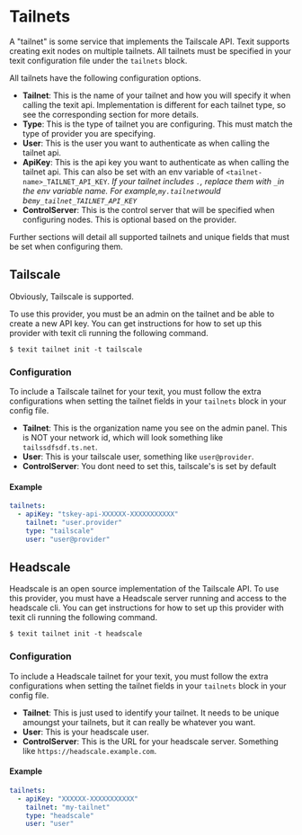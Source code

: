# Tailnets

A "tailnet" is some service that implements the Tailscale API. Texit supports creating exit nodes on multiple tailnets. All tailnets must be specified in your texit configuration file under the `tailnets` block.

All tailnets have the following configuration options.

- **Tailnet**: This is the name of your tailnet and how you will specify it when calling the texit api. Implementation is different for each tailnet type, so see the corresponding section for more details.
- **Type**: This is the type of tailnet you are configuring. This must match the type of provider you are specifying.
- **User**: This is the user you want to authenticate as when calling the tailnet api.
- **ApiKey**: This is the api key you want to authenticate as when calling the tailnet api. This can also be set with an env variable of `<tailnet-name>_TAILNET_API_KEY`. _If your tailnet includes `.`, replace them with `_`in the env variable name. For example,`my.tailnet`would be`my_tailnet_TAILNET_API_KEY`_
- **ControlServer**: This is the control server that will be specified when configuring nodes. This is optional based on the provider.

Further sections will detail all supported tailnets and unique fields that must be set when configuring them.

## Tailscale

Obviously, Tailscale is supported.

To use this provider, you must be an admin on the tailnet and be able to create a new API key. You can get instructions for how to set up this provider with texit cli running the following command.

```
$ texit tailnet init -t tailscale
```

### Configuration

To include a Tailscale tailnet for your texit, you must follow the extra configurations when setting the tailnet fields in your `tailnets` block in your config file.

- **Tailnet**: This is the organization name you see on the admin panel. This is NOT your network id, which will look something like `tailssdfsdf.ts.net`.
- **User**: This is your tailscale user, something like `user@provider`.
- **ControlServer**: You dont need to set this, tailscale's is set by default

#### Example

```yaml
tailnets:
  - apiKey: "tskey-api-XXXXXX-XXXXXXXXXXX"
    tailnet: "user.provider"
    type: "tailscale"
    user: "user@provider"
```

## Headscale

Headscale is an open source implementation of the Tailscale API. To use this provider, you must have a Headscale server running and access to the headscale cli. You can get instructions for how to set up this provider with texit cli running the following command.

```
$ texit tailnet init -t headscale
```

### Configuration

To include a Headscale tailnet for your texit, you must follow the extra configurations when setting the tailnet fields in your `tailnets` block in your config file.

- **Tailnet**: This is just used to identify your tailnet. It needs to be unique amoungst your tailnets, but it can really be whatever you want.
- **User**: This is your headscale user.
- **ControlServer**: This is the URL for your headscale server. Something like `https://headscale.example.com`.

#### Example

```yaml
tailnets:
  - apiKey: "XXXXXX-XXXXXXXXXXX"
    tailnet: "my-tailnet"
    type: "headscale"
    user: "user"
```
